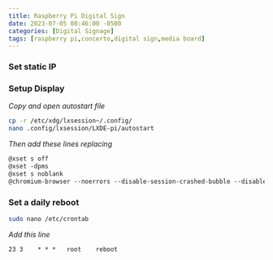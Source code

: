 ```yaml
---
title: Raspberry Pi Digital Sign
date: 2023-07-05 08:46:00 -0500
categories: [Digital Signage]
tags: [raspberry pi,concerto,digital sign,media board]
---
```


### Set static IP

### Setup Display
*Copy and open autostart file*
```bash
cp -r /etc/xdg/lxsession~/.config/
nano .config/lxsession/LXDE-pi/autostart
```

*Then add these lines replacing <WEBURL>*
```txt
@xset s off
@xset -dpms
@xset s noblank
@chromium-browser --noerrors --disable-session-crashed-bubble --disable-infobars --start-fullscreen --incognito <WEBURL>
```

### Set a daily reboot
```bash
sudo nano /etc/crontab
```
*Add this line*
```txt
23 3    * * *   root    reboot
```

